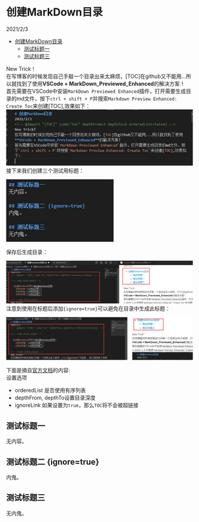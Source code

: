# 创建MarkDown目录
2021/2/3  
<!-- @import "[TOC]" {cmd="toc" depthFrom=1 depthTo=6 orderedList=false} -->

<!-- code_chunk_output -->

- [创建MarkDown目录](#创建markdown目录)
  - [测试标题一](#测试标题一)
  - [测试标题三](#测试标题三)

<!-- /code_chunk_output -->
New Trick！  
在写博客的时候发现自己手敲一个目录出来太麻烦，[TOC]在github又不能用...所以就找到了使用**VSCode + MarkDown_Previewed_Enhanced**的解决方案！  
首先需要在VSCode中安装`MarkDown Previewed Enhanced`插件，打开需要生成目录的md文件，按下`ctrl + shift + P`并搜索`Markdown Preview Enhanced: Create Toc`来创建[TOC],效果如下：  
![](https://raw.githubusercontent.com/YouCaiJun98/MyPicBed/main/imgs/202102030006.png)  
接下来我们创建三个测试用标题：  

![](https://raw.githubusercontent.com/YouCaiJun98/MyPicBed/main/imgs/202102030007.png)  

保存后生成目录：  

![](https://raw.githubusercontent.com/YouCaiJun98/MyPicBed/main/imgs/202102030008.png)  
注意到使用在标题后添加`{ignore=true}`可以避免在目录中生成此标题：  

![](https://raw.githubusercontent.com/YouCaiJun98/MyPicBed/main/imgs/202102030009.png)  

下面是摘自[官方文档](https://shd101wyy.github.io/markdown-preview-enhanced/#/zh-cn/toc)的内容:  
设置选项  
* orderedList 是否使用有序列表  
* depthFrom, depthTo设置目录深度  
* ignoreLink 如果设置为`true`，那么`TOC`将不会被超链接  

## 测试标题一
无内容。  

## 测试标题二 {ignore=true}
内鬼。  

## 测试标题三
无内鬼。  




